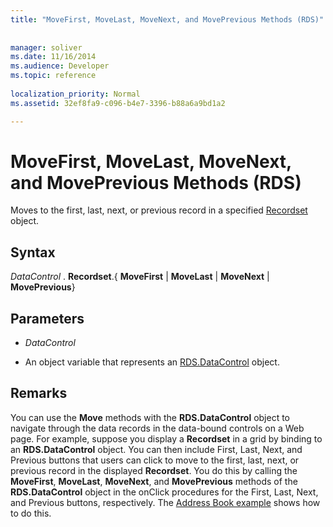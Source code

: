 ```yaml
---
title: "MoveFirst, MoveLast, MoveNext, and MovePrevious Methods (RDS)"
 
 
manager: soliver
ms.date: 11/16/2014
ms.audience: Developer
ms.topic: reference
  
localization_priority: Normal
ms.assetid: 32ef8fa9-c096-b4e7-3396-b88a6a9bd1a2

---
```


# MoveFirst, MoveLast, MoveNext, and MovePrevious Methods (RDS)

Moves to the first, last, next, or previous record in a specified [Recordset](recordset-object-ado.md) object. 
  
## Syntax

 *DataControl*  . **Recordset**.{ **MoveFirst** | **MoveLast** | **MoveNext** | **MovePrevious**}
  
## Parameters

-  *DataControl* 
    
- An object variable that represents an [RDS.DataControl](datacontrol-object-rds.md) object. 
    
## Remarks

You can use the **Move** methods with the **RDS.DataControl** object to navigate through the data records in the data-bound controls on a Web page. For example, suppose you display a **Recordset** in a grid by binding to an **RDS.DataControl** object. You can then include First, Last, Next, and Previous buttons that users can click to move to the first, last, next, or previous record in the displayed **Recordset**. You do this by calling the **MoveFirst**, **MoveLast**, **MoveNext**, and **MovePrevious** methods of the **RDS.DataControl** object in the onClick procedures for the First, Last, Next, and Previous buttons, respectively. The [Address Book example](address-book-navigation-buttons.md) shows how to do this. 
  

